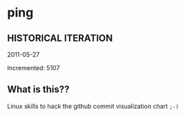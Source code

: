 # ping

## HISTORICAL ITERATION
2011-05-27

Incremented: 5107

## What is this?? 
Linux skills to hack the github commit visualization chart `;-)`
